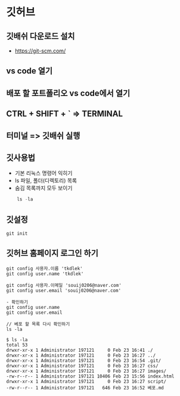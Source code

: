 # 깃허브
## 깃배쉬 다운로드 설치
  - https://git-scm.com/

## vs code 열기
## 배포 할 포트폴리오 vs code에서 열기
## CTRL + SHIFT + ` => TERMINAL
## 터미널 => 깃배쉬 실행

## 깃사용법
  - 기본 리눅스 명령어 익히기
  - ls 파일, 폴더(디렉토리) 목록
  - 숨김 목록까지 모두 보이기
```js
    ls -la
```
## 깃설정
    git init

## 깃허브 홈페이지 로그인 하기
    git config 사용자.이름 'tkdlek'
    git config user.name 'tkdlek'

    git config 사용자.이메일 'souij0206@naver.com'
    git config user.email 'souij0206@naver.com'

    - 확인하기
    git config user.name
    git config user.email

    // 베포 할 목록 다시 확인하기
    ls -la

    $ ls -la
    total 53
    drwxr-xr-x 1 Administrator 197121     0 Feb 23 16:41 ./
    drwxr-xr-x 1 Administrator 197121     0 Feb 23 16:27 ../
    drwxr-xr-x 1 Administrator 197121     0 Feb 23 16:54 .git/
    drwxr-xr-x 1 Administrator 197121     0 Feb 23 16:27 css/
    drwxr-xr-x 1 Administrator 197121     0 Feb 23 16:27 images/
    -rw-r--r-- 1 Administrator 197121 10406 Feb 23 15:56 index.html
    drwxr-xr-x 1 Administrator 197121     0 Feb 23 16:27 script/
    -rw-r--r-- 1 Administrator 197121   646 Feb 23 16:52 베포.md